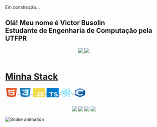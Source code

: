 <p>Em construção...</p>

## Olá! Meu nome é Victor Busolin <br/>Estudante de Engenharia de Computação pela UTFPR

<div align="center">
  <a href="https://github.com/Busolin">
  <img height="180em" src="https://github-readme-stats.vercel.app/api?username=Busolin&show_icons=true&theme=dracula&include_all_commits=true&count_private=true"/>
  <img height="180em" src="https://github-readme-stats.vercel.app/api/top-langs/?username=Busolin&layout=compact&langs_count=7&theme=dracula"/>
</div>
   
<div style="display: inline_block"><br>
  <h1>Minha Stack</h1>
  <img align="center" alt="Busolin-HTML" height="30" width="40" src="https://raw.githubusercontent.com/devicons/devicon/master/icons/html5/html5-original.svg">
  <img align="center" alt="Busolin-CSS" height="30" width="40" src="https://raw.githubusercontent.com/devicons/devicon/master/icons/css3/css3-original.svg">
  <img align="center" alt="Busolin-Js" height="30" width="40"     src="https://raw.githubusercontent.com/devicons/devicon/master/icons/javascript/javascript-plain.svg">
  <img align="center" alt="Busolin-Js" height="30" width="40"     src="https://raw.githubusercontent.com/devicons/devicon/master/icons/typescript/typescript-plain.svg">
  <img align="center" alt="Busolin-React" height="30" width="40" src="https://raw.githubusercontent.com/devicons/devicon/master/icons/react/react-original.svg">
  <img align="center" alt="Busolin-React" height="30" width="40" src="https://raw.githubusercontent.com/devicons/devicon/master/icons/c/c-original.svg">
</div>

##
  
<div align="center"> 
  <a href="https://instagram.com/busolinkz" target="_blank"><img src="https://img.shields.io/badge/-Instagram-%23E4405F?style=for-the-badge&logo=instagram&logoColor=white" target="_blank"></a>
 	<a href="https://www.twitch.tv/busolinkz" target="_blank"><img src="https://img.shields.io/badge/Twitch-9146FF?style=for-the-badge&logo=twitch&logoColor=white" target="_blank"></a>
  <a href = "mailto:victorbusolin@gmail.com"><img src="https://img.shields.io/badge/-Gmail-%23333?style=for-the-badge&logo=gmail&logoColor=white" target="_blank"></a>
  <a href="https://www.linkedin.com/in/victor-santos-busolin-b62154203/" target="_blank"><img src="https://img.shields.io/badge/-LinkedIn-%230077B5?style=for-the-badge&logo=linkedin&logoColor=white" target="_blank"></a> 
  
</div>
  
![Snake animation](https://github.com/busolin/busolin/blob/output/github-contribution-grid-snake.svg)
  
  

